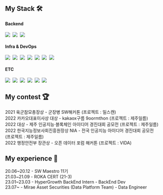 <h2 align="left">My Stack 🛠</h2>  
  <h4>Backend</h4>
  <p align="left">
  <img src="https://img.shields.io/badge/Python-007396?style=flat-square&Color=8AA4FF&logo=Python&logoColor=white"/></a>&nbsp 
  <img src="https://img.shields.io/badge/Django-092E20?style=flat-square&logo=Django&logoColor=white"/></a>&nbsp
  <img src="https://img.shields.io/badge/Flask-000000?style=flat-square&logo=Flask&logoColor=white"/></a>&nbsp 
  <h4>Infra & DevOps</h4>
  <p align="left">
  <img src="https://img.shields.io/badge/Docker-2496ED?style=flat-square&logo=Docker&logoColor=white"/>&nbsp
  <img src="https://img.shields.io/badge/aws-333664?style=flat-square&logo=amazon-aws&logoColor=white"/></a>&nbsp 
  <img src="https://img.shields.io/badge/Kubernetes-326CE5?style=flat-square&logo=Kubernetes&logoColor=white"/></a>&nbsp 
  <img src="https://img.shields.io/badge/Linux-FCC624?style=flat-square&logo=Linux&logoColor=white"/></a>&nbsp 
  <img src="https://img.shields.io/badge/Raspberry Pi-A22846?style=flat-square&logo=Raspberry-Pi&logoColor=white"/></a>&nbsp 
  <img src="https://img.shields.io/badge/GCP-4285F4?style=flat-square&logo=Google-Cloud&logoColor=white"/></a>&nbsp 
  <img src="https://img.shields.io/badge/naver cloud platform-03C75A?style=flat-square&logo=Naver&logoColor=white"/></a>&nbsp 
  <h4>ETC</h4>
  <p align="left">
  <img src="https://img.shields.io/badge/Firebase-FFCA28?style=flat-square&logo=Firebase&logoColor=white"/></a>&nbsp
  <img src="https://img.shields.io/badge/Git-F05032?style=flat-square&logo=git&logoColor=white"/></a>&nbsp 
  <img src="https://img.shields.io/badge/GitHub-181717?style=flat-square&logo=GitHub&logoColor=white"/></a>&nbsp 
  <img src="https://img.shields.io/badge/Postman-FF6C37?style=flat-square&logo=Postman&logoColor=white"/></a>&nbsp 
  <img src="https://img.shields.io/badge/Ubuntu-E95420?style=flat-square&logo=Ubuntu&logoColor=white"/></a>&nbsp 
  <img src="https://img.shields.io/badge/Visual%20Studio%20Code-007ACC?style=flat-square&logo=Visual%20Studio%20Code&logoColor=white"/></a>&nbsp 
  
  </p>
  
<h2 align="left">My contest 🏆</h2>  
2021 육군참모총장상 - 군장병 SW해커톤 (프로젝트 : 밀스캔) </br>
2022 카카오대표이사상 대상 - kakaox구름 9oormthon (프로젝트 : 제주일름) </br>
2022 대상 - 제주 인공지능·블록체인 아이디어 경진대회 공모전 (프로젝트 : 제주일름) </br>
2022 한국지능정보사회진흥원장상 NIA - 전국 인공지능 아이디어 경진대회 공모전  (프로젝트 : 제주일름) </br>
2022 행정안전부 장관상 - 오픈 데이터 포럼 해커톤 (프로젝트 : VIDA) </br>

<h2 align="left">My experience 🐘</h2>  
20.06~20.12 - SW Maestro 11기 </br>
21.03~21.09 - ROKA CERT (21-3) </br>
23.01~23.03 - HyperGrowth BackEnd Intern - BackEnd Dev </br>
23.07~ - Mirae Asset Securities (Data Platform Team) - Data Engineer  </br>


<!--
<div align="left">
  <h2 align="left"> 🐳My BOJ </h2>
<div align="left">
 [![Solved.ac 프로필](http://43.202.17.133:5000/contribution/sh0116)](http://43.202.17.133:5000/contribution/sh0116)
  [![Solved.ac 프로필](http://mazassumnida.wtf/api/v2/generate_badge?boj=seokhyeon116)](https://solved.ac/seokhyeon116)
</div>


</div>
<h2 align="left">My Stack 🛠</h2>  
  <h3>main</h3>
  <p align="left">
  <img src="https://img.shields.io/badge/Python-007396?style=flat-square&Color=8AA4FF&logo=Python&logoColor=white"/></a>&nbsp 
  <img src="https://img.shields.io/badge/Docker-2496ED?style=flat-square&logo=Docker&logoColor=white"/>&nbsp
  <img src="https://img.shields.io/badge/aws-333664?style=flat-square&logo=amazon-aws&logoColor=white"/></a>&nbsp 
  <img src="https://img.shields.io/badge/Kubernetes-326CE5?style=flat-square&logo=Kubernetes&logoColor=white"/></a>&nbsp 


  </p>
  <h3>sub</h3>
  <p align="left">
  <img src="https://img.shields.io/badge/Django-092E20?style=flat-square&logo=Django&logoColor=white"/></a>&nbsp
  <img src="https://img.shields.io/badge/Flask-000000?style=flat-square&logo=Flask&logoColor=white"/></a>&nbsp 
  <img src="https://img.shields.io/badge/GCP-4285F4?style=flat-square&logo=Google-Cloud&logoColor=white"/></a>&nbsp 
  <img src="https://img.shields.io/badge/naver cloud platform-03C75A?style=flat-square&logo=Naver&logoColor=white"/></a>&nbsp 
  <img src="https://img.shields.io/badge/TensorFlow-FF6F00?style=flat-square&logo=TensorFlow&logoColor=white"/></a>&nbsp 
  <img src="https://img.shields.io/badge/PyTorch-EE4C2C?style=flat-square&logo=PyTorch&logoColor=white"/></a>&nbsp 
  <img src="https://img.shields.io/badge/OpenCV-5C3EE8?style=flat-square&logo=OpenCV&logoColor=white"/></a>&nbsp 
  <img src="https://img.shields.io/badge/Python-007396?style=flat-square&Color=8AA4FF&logo=Python&logoColor=white"/></a>&nbsp 
  <img src="https://img.shields.io/badge/Anaconda-44A833?style=flat-square&logo=Anaconda&logoColor=white"/></a>&nbsp 
  <img src="https://img.shields.io/badge/Jupyter-F37626?style=flat-square&logo=Jupyter&logoColor=white"/></a>&nbsp 
  <img src="https://img.shields.io/badge/Mysql-E6B91E?style=flat-square&logo=MySql&logoColor=white"/></a>&nbsp 
  <img src="https://img.shields.io/badge/Microsoft SQL Server-CC2927?style=flat-square&logo=Microsoft-SQL-Server&logoColor=white"/></a>&nbsp 
  <img src="https://img.shields.io/badge/Firebase-FFCA28?style=flat-square&logo=Firebase&logoColor=white"/></a>&nbsp 
  <img src="https://img.shields.io/badge/Raspberry Pi-A22846?style=flat-square&logo=Raspberry-Pi&logoColor=white"/></a>&nbsp 
  <img src="https://img.shields.io/badge/Linux-FCC624?style=flat-square&logo=Linux&logoColor=white"/></a>&nbsp 
  </p>
-->
